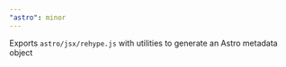 ```yaml
---
"astro": minor
---
```


Exports `astro/jsx/rehype.js` with utilities to generate an Astro metadata object
